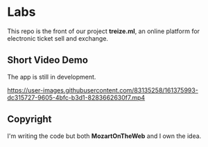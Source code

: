 # Labs
This repo is the front of our project **treize.ml**, an online platform for electronic ticket sell and exchange.

## Short Video Demo
The app is still in development.

https://user-images.githubusercontent.com/83135258/161375993-dc315727-9605-4bfc-b3d1-8283662630f7.mp4

## Copyright
I'm writing the code but both **MozartOnTheWeb** and I own the idea.

